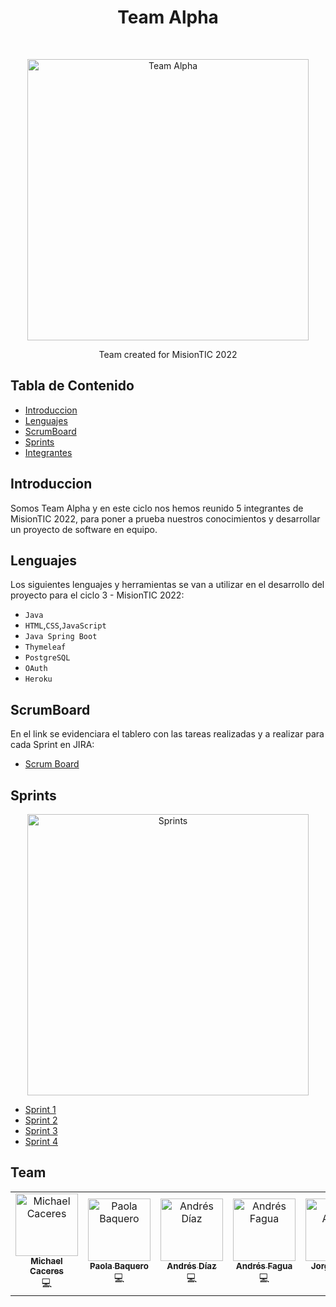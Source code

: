 <h1 align="center"> Team Alpha</h1> <br>
<p align="center">
  <a>
    <img alt="Team Alpha" title="Team ALPHA" src="https://www.esa.int/var/esa/storage/images/esa_multimedia/images/2020/07/alpha_mission_patch/22151985-5-eng-GB/Alpha_mission_patch_pillars.png" width="450">
  </a>
</p>

<p align="center">
  Team created for MisionTIC 2022
</p>

## Tabla de Contenido

- [Introduccion](#introduccion)
- [Lenguajes](#lenguajes)
- [ScrumBoard](#scrumboard)
- [Sprints](#sprints)
- [Integrantes](#team)

## Introduccion

Somos Team Alpha y en este ciclo nos hemos reunido 5 integrantes de MisionTIC 2022, para poner a prueba nuestros conocimientos y desarrollar un proyecto de software en equipo.


## Lenguajes

Los siguientes lenguajes y herramientas se van a utilizar en el desarrollo del proyecto para el ciclo 3 - MisionTIC 2022:

* `Java`
* `HTML`,`CSS`,`JavaScript`
* `Java Spring Boot`
* `Thymeleaf`
* `PostgreSQL`
* `OAuth`
* `Heroku`

## ScrumBoard

En el link se evidenciara el tablero con las tareas realizadas y a realizar para cada Sprint en JIRA:

* [Scrum Board](https://jira.external-share.com/issue/28325458-5cf8-4120-99cd-f15247daed48?groupBy=EPIC)

## Sprints
<p align="center">
  <a>
    <img alt="Sprints" title="Sprints" src="https://drive.google.com/uc?id=1LI7SY2TnO5j_NEix4ZTt_ng55Ts0Swr4" width="450">
  </a>
</p>

- [Sprint 1](https://github.com/TEAM-ALPHA-2022/Sprint1)
- [Sprint 2](https://github.com/TEAM-ALPHA-2022/Sprint2)
- [Sprint 3](https://github.com/TEAM-ALPHA-2022/Sprint-3)
- [Sprint 4](https://github.com/TEAM-ALPHA-2022/Sprint-4)

## Team

<table class="center">
  <tr>
<td align="center"><a href="https://github.com/michaeling10"><img src="https://avatars.githubusercontent.com/u/63517857?s=96&v=4" width="100px;" alt="Michael Caceres"/><br /><sub><b>Michael Caceres</b></sub></a><br /> <a title="Code">💻</a> </td> <td align="center"><a href="https://github.com/pbaquero301"><img src="https://avatars.githubusercontent.com/u/111401088?v=4" width="100px;" alt="Paola Baquero"/><br /><sub><b>Paola Baquero</b></sub></a><br /> <a title="Code">💻</a> </td> <td align="center"><a href="https://github.com/ANDRESDIAZ1103"><img src="https://avatars.githubusercontent.com/u/111252845?v=4" width="100px;" alt="Andrés Díaz"/><br /><sub><b>Andrés Díaz</b></sub></a><br /> <a title="Code">💻</a></td><td align="center"><a href="https://github.com/AndresFagua"><img src="https://avatars.githubusercontent.com/u/111401068?v=4" width="100px;" alt="Andrés Fagua"/><br /><sub><b>Andrés Fagua</b></sub></a><br /> <a title="Code">💻</a> </td><td align="center"><a href="https://github.com/JorgeAZ7"><img src="https://avatars.githubusercontent.com/u/93052113?v=4" width="100px;" alt="Jorge Anaya"/><br /><sub><b>Jorge Anaya</b></sub></a><br /> <a title="Code">💻</a> </td>
  </tr> 
</table>
